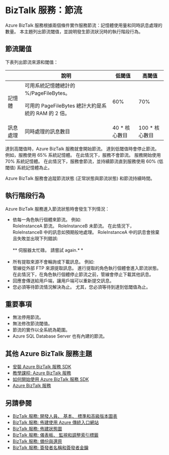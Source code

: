 <properties 
    pageTitle="了解 BizTalk 服務中的節流 | Microsoft Azure" 
    description="了解 BizTalk 服務的節流閾值和產生的執行階段行為。節流是以記憶體使用量和訊息數為依據。MABS，WABS" 
    services="biztalk-services" 
    documentationCenter="" 
    authors="MandiOhlinger" 
    manager="dwrede" 
    editor="cgronlun"/>

<tags 
    ms.service="biztalk-services" 
    ms.workload="integration" 
    ms.tgt_pltfrm="na" 
    ms.devlang="na" 
    ms.topic="article" 
    ms.date="12/02/2015" 
    ms.author="mandia"/>






# BizTalk 服務：節流

Azure BizTalk 服務根據兩個條件實作服務節流：記憶體使用量和同時訊息處理的數量。 本主題列出節流閾值，並說明發生節流狀況時的執行階段行為。

## 節流閾值

下表列出節流來源和閾值：

| | 說明| 低閾值| 高閾值|
|---|---|---|---|
| 記憶體| 可用系統記憶體總計的 %/PageFileBytes。<p><p>可用的 PageFileBytes 總計大約是系統的 RAM 的 2 倍。| 60%| 70%|
| 訊息處理| 同時處理的訊息數目| 40 * 核心數目| 100 * 核心數目|

達到高閾值時，Azure BizTalk 服務就會開始節流。 達到低閾值時會停止節流。 例如，服務使用 65% 系統記憶體。 在此情況下，服務不會節流。 服務開始使用 70% 系統記憶體。 在此情況下，服務會節流，並持續節流直到服務使用 60% (低閾值) 系統記憶體為止。

Azure BizTalk 服務會追蹤節流狀態 (正常狀態與節流狀態) 和節流持續時間。


## 執行階段行為

Azure BizTalk 服務進入節流狀態時會發生下列情況：

- 依每一角色執行個體來節流。 例如:<br/>
RoleInstanceA 節流。 RoleInstanceB 未節流。 在此情況下，RoleInstanceB 中的訊息如預期般地處理。 RoleInstanceA 中的訊息會捨棄且失敗並出現下列錯誤:<br/><br/>
** 伺服器太忙碌。 請嘗試 again.* *<br/><br/>
- 所有提取來源不會輪詢或下載訊息。 例如:<br/>
管線從外部 FTP 來源提取訊息。 進行提取的角色執行個體會進入節流狀態。 在此情況下，在角色執行個體停止節流之前，管線會停止下載其他訊息。
- 回應會傳送給用戶端，讓用戶端可以重新提交訊息。
- 您必須等待節流情況解決為止。 尤其，您必須等待到達到低閾值為止。

## 重要事項

- 無法停用節流。
- 無法修改節流閾值。
- 節流的實作以全系統為範圍。
- Azure SQL Database Server 也有內建的節流。

## 其他 Azure BizTalk 服務主題

-  [安裝 Azure BizTalk 服務 SDK](http://go.microsoft.com/fwlink/p/?LinkID=241589)<br/>
-  [教學課程: Azure BizTalk 服務](http://go.microsoft.com/fwlink/p/?LinkID=236944)<br/>
-  [如何開始使用 Azure BizTalk 服務 SDK](http://go.microsoft.com/fwlink/p/?LinkID=302335)<br/>
-  [Azure BizTalk 服務](http://go.microsoft.com/fwlink/p/?LinkID=303664)<br/>

## 另請參閱

- [BizTalk 服務: 開發人員、 基本、 標準和高級版本圖表](http://go.microsoft.com/fwlink/p/?LinkID=302279)<br/>
- [BizTalk 服務: 佈建使用 Azure 傳統入口網站](http://go.microsoft.com/fwlink/p/?LinkID=302280)<br/>
- [BizTalk 服務: 佈建狀態圖](http://go.microsoft.com/fwlink/p/?LinkID=329870)<br/>
- [BizTalk 服務: 儀表板、 監視和調整索引標籤](http://go.microsoft.com/fwlink/p/?LinkID=302281)<br/>
- [BizTalk 服務: 備份與還原](http://go.microsoft.com/fwlink/p/?LinkID=329873)<br/>
- [BizTalk 服務: 簽發者名稱和簽發者金鑰](http://go.microsoft.com/fwlink/p/?LinkID=303941)<br/>






